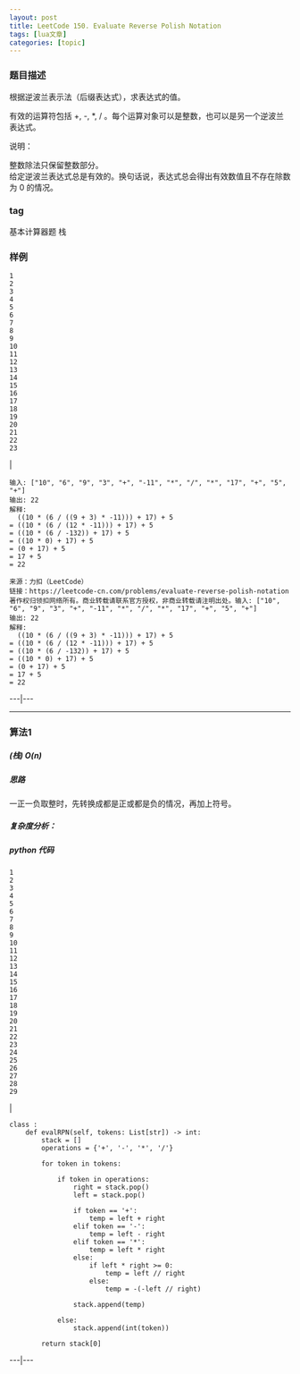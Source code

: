 ```yaml
---
layout: post
title: LeetCode 150. Evaluate Reverse Polish Notation 
tags: [lua文章]
categories: [topic]
---
```

### 题目描述

根据逆波兰表示法（后缀表达式），求表达式的值。

有效的运算符包括 +, -, *, / 。每个运算对象可以是整数，也可以是另一个逆波兰表达式。

说明：

整数除法只保留整数部分。  
给定逆波兰表达式总是有效的。换句话说，表达式总会得出有效数值且不存在除数为 0 的情况。

### tag

基本计算器题 栈

### 样例

    
    
    1  
    2  
    3  
    4  
    5  
    6  
    7  
    8  
    9  
    10  
    11  
    12  
    13  
    14  
    15  
    16  
    17  
    18  
    19  
    20  
    21  
    22  
    23  
    

|

    
    
    输入: ["10", "6", "9", "3", "+", "-11", "*", "/", "*", "17", "+", "5", "+"]  
    输出: 22  
    解释:   
      ((10 * (6 / ((9 + 3) * -11))) + 17) + 5  
    = ((10 * (6 / (12 * -11))) + 17) + 5  
    = ((10 * (6 / -132)) + 17) + 5  
    = ((10 * 0) + 17) + 5  
    = (0 + 17) + 5  
    = 17 + 5  
    = 22  
      
    来源：力扣（LeetCode）  
    链接：https://leetcode-cn.com/problems/evaluate-reverse-polish-notation  
    著作权归领扣网络所有。商业转载请联系官方授权，非商业转载请注明出处。输入: ["10", "6", "9", "3", "+", "-11", "*", "/", "*", "17", "+", "5", "+"]  
    输出: 22  
    解释:   
      ((10 * (6 / ((9 + 3) * -11))) + 17) + 5  
    = ((10 * (6 / (12 * -11))) + 17) + 5  
    = ((10 * (6 / -132)) + 17) + 5  
    = ((10 * 0) + 17) + 5  
    = (0 + 17) + 5  
    = 17 + 5  
    = 22  
      
  
---|---  
  
* * *

### 算法1

##### (栈) O(n)

##### 思路

一正一负取整时，先转换成都是正或都是负的情况，再加上符号。

##### 复杂度分析：

##### python 代码

    
    
    1  
    2  
    3  
    4  
    5  
    6  
    7  
    8  
    9  
    10  
    11  
    12  
    13  
    14  
    15  
    16  
    17  
    18  
    19  
    20  
    21  
    22  
    23  
    24  
    25  
    26  
    27  
    28  
    29  
    

|

    
    
    class :  
        def evalRPN(self, tokens: List[str]) -> int:  
            stack = []  
            operations = {'+', '-', '*', '/'}  
              
            for token in tokens:  
                  
                if token in operations:  
                    right = stack.pop()  
                    left = stack.pop()  
                      
                    if token == '+':  
                        temp = left + right  
                    elif token == '-':  
                        temp = left - right  
                    elif token == '*':  
                        temp = left * right  
                    else:  
                        if left * right >= 0:  
                            temp = left // right  
                        else:  
                            temp = -(-left // right)  
                          
                    stack.append(temp)  
                      
                else:  
                    stack.append(int(token))  
              
            return stack[0]  
      
  
---|---